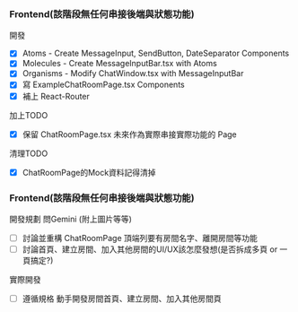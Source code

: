 ﻿### Frontend(該階段無任何串接後端與狀態功能)
開發

- [x]  Atoms - Create MessageInput, SendButton, DateSeparator Components
- [x]  Molecules - Create MessageInputBar.tsx with Atoms
- [x]  Organisms - Modify ChatWindow.tsx with MessageInputBar
- [x]  寫 ExampleChatRoomPage.tsx Components
- [x]  補上 React-Router

加上TODO

- [x]  保留 ChatRoomPage.tsx 未來作為實際串接實際功能的 Page

清理TODO

- [x]  ChatRoomPage的Mock資料記得清掉

### Frontend(該階段無任何串接後端與狀態功能)

開發規劃 問Gemini (附上圖片等等)

- [ ]  討論並重構 ChatRoomPage 頂端列要有房間名字、離開房間等功能
- [ ]  討論首頁、建立房間、加入其他房間的UI/UX該怎麼發想(是否拆成多頁 or 一頁搞定?)

實際開發

- [ ]  遵循規格 動手開發房間首頁、建立房間、加入其他房間頁